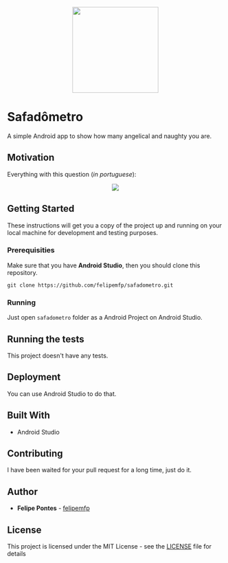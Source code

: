 <p align="center">
  <img src="https://66.media.tumblr.com/2b3576a4287045dcf6fb6aa64c7e8e30/tumblr_o8ej8bxhOF1vnlnoto2_540.png" width="200">
</p>

# Safadômetro

A simple Android app to show how many angelical and naughty you are.

## Motivation

Everything with this question (*in portuguese*):

<p align="center">
  <img src="https://66.media.tumblr.com/8211fc54037f274b564e2e488a889e6d/tumblr_o8ej8bxhOF1vnlnoto1_1280.jpg">
</p>

## Getting Started

These instructions will get you a copy of the project up and running on your local machine for development and testing purposes.

### Prerequisities

Make sure that you have **Android Studio**, then you should clone this repository.

```
git clone https://github.com/felipemfp/safadometro.git
```

### Running

Just open `safadometro` folder as a Android Project on Android Studio.

## Running the tests

This project doesn't have any tests.

## Deployment

You can use Android Studio to do that.

## Built With

* Android Studio

## Contributing

I have been waited for your pull request for a long time, just do it.

## Author

* **Felipe Pontes** - [felipemfp](https://github.com/felipemfp)

## License

This project is licensed under the MIT License - see the [LICENSE](LICENSE) file for details
